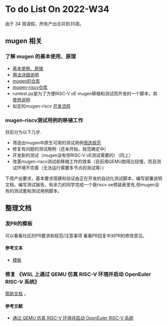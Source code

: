 # To do List On 2022-W34

由于 34 周请假，所有产出合并到35周。

## mugen 相关

### 了解 mugen 的基本使用、原理

- [基本使用、原理](https://github.com/brsf11/Tarsier-Internship/blob/main/Presentation/RISC-V-oE-Autotest-Dev/Markdown/report.md)
- [用法详细说明](https://gitee.com/openeuler/mugen/blob/master/README.md)
- [mugen的仓库](https://gitee.com/openeuler/mugen/tree/master)
- [mugen-riscv仓库](https://github.com/brsf11/mugen-riscv)
- runtest.py是为了方便RISC-V oE mugen移植和测试而开发的一个脚本，其 [使用说明](https://github.com/brsf11/mugen-riscv/blob/riscv/doc_riscv/Markdown/RISC-V-oE%E8%87%AA%E5%8A%A8%E5%8C%96%E6%B5%8B%E8%AF%95%E8%84%9A%E6%9C%AC%E4%BD%BF%E7%94%A8.md)
- 拟定的mugen-riscv [开发流程](https://github.com/brsf11/Tarsier-Internship/blob/main/Presentation/RISC-V-mugen-Workflow/Markdown/report.md)

### mugen-riscv测试用例的移植工作

目前分为以下几步.

- 筛选出mugen中原生可用的测试用例[筛选规范](https://github.com/brsf11/mugen-riscv/blob/riscv/doc_riscv/Markdown/mugen-riscv%E6%B5%8B%E8%AF%95%E7%94%A8%E4%BE%8B%E7%AD%9B%E9%80%89%E8%A7%84%E8%8C%83.md)
- 修复有问题的测试用例（还未开始，规范确定中）
- 开发新的测试（mugen没有但RISC-V oE测试需要的）（同上）
- 改善mugen-riscv测试和移植工作的效率（目前用QEMU跑得比较慢，而且测试环境不完善（无法运行需要多节点的测试等））

下周产出要求，基本要求搭建和验证由正在开发的自动化测试脚本，编写部署说明文档，编写测试报告。有余力的同学完成一个我riscv oe预装表里有,但mugen没有的测试套和测试用例脚本。

## 整理文档

### 发PR的模板

可以看看社区的PR要求和规范/注意事项  看看PR回复中对PR的修改意见。

#### 参考文本

- [模板](https://gitee.com/openeuler/community/pulls/3962#note_12278206_conversation_60342659)

### 修复 《WSL 上通过 QEMU 仿真 RISC-V 环境并启动 OpenEuler RISC-V 系统》

[帮助文档](https://github.com/ArielHeleneto/Work-PLCT/tree/master/qemuOnWSL/) 。

#### 参考文献

- [通过 QEMU 仿真 RISC-V 环境并启动 OpenEuler RISC-V 系统](https://github.com/openeuler-mirror/RISC-V/blob/master/doc/tutorials/vm-qemu-oErv.md)
